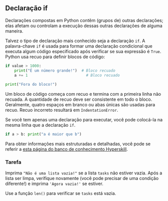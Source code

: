 ## Declaração if

Declarações compostas em Python contêm (grupos de) outras declarações; elas afetam ou controlam a execução dessas outras declarações de alguma maneira.

Talvez o tipo de declaração mais conhecido seja a declaração `if`. A palavra-chave `if` é usada para formar uma declaração condicional que executa algum código especificado após verificar se sua expressão é `True`. Python usa recuo para definir blocos de código:

```python
if value > 1000: 
    print("É um número grande!")  # Bloco recuado
    a += 1                          # Bloco recuado
    
print("Fora do bloco!")        
```

Um bloco de código começa com recuo e termina com a primeira linha não recuada. A quantidade de recuo deve ser consistente em todo o bloco. Geralmente, quatro espaços em branco ou abas únicas são usadas para recuo.
Recuo incorreto resultará em `IndentationError`.

Se você tem apenas uma declaração para executar, você pode colocá-la na mesma linha que a declaração `if`.

```python
if a > b: print("a é maior que b")
```

Para obter informações mais estruturadas e detalhadas, você pode se referir a [esta página do banco de conhecimento Hyperskill](https://hyperskill.org/learn/step/5953?utm_source=jba&utm_medium=jba_courses_links).

### Tarefa
Imprima `"Não é uma lista vazia!"` se a lista `tasks` não estiver vazia.
Após a lista ser limpa, verifique novamente (você pode precisar de uma condição diferente!) e imprima `'Agora vazia!'` se estiver.

<div class='hint'>Use a função <code>len()</code> para verificar se <code>tasks</code> está vazia.</div>